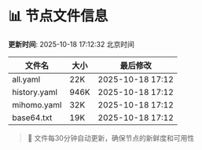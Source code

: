 # 📊 节点文件信息

**更新时间**: 2025-10-18 17:12:32 北京时间

| 文件名 | 大小 | 最后修改 |
|--------|------|----------|
| all.yaml | 22K | 2025-10-18 17:12 |
| history.yaml | 946K | 2025-10-18 17:12 |
| mihomo.yaml | 32K | 2025-10-18 17:12 |
| base64.txt | 19K | 2025-10-18 17:12 |

> 🔄 文件每30分钟自动更新，确保节点的新鲜度和可用性
